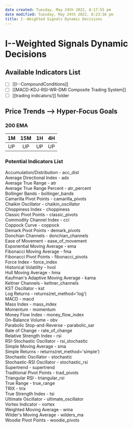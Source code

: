 ```yaml
---
date created: Tuesday, May 24th 2022, 8:17:55 pm
date modified: Tuesday, May 24th 2022, 8:23:36 pm
title: I--Weighted Signals Dynamic Decisions
---
```


# I--Weighted Signals Dynamic Decisions

## Available Indicators List
- [ ] [[I--CompoundConditions]]
- [ ] [[MACD-KDJ-RSI-WR-DMI Composite Trading System]]
- [ ] [[trading indicators/]] folder

## Price Trends --> Hyper-Focus Goals

### 200 EMA
| 1M | 15M | 1H | 4H |
|:---:|:---:|:---:|:---:|
| UP | UP | UP | UP |

### Potential Indicators List
Accumulation/Distribution - acc_dist  
Average Directional Index - adx  
Average True Range - atr  
Average True Range Percent - atr_percent  
Bollinger Bands - bollinger_bands  
Camarilla Pivot Points - camarilla_pivots  
Chaikin Oscillator - chaikin_oscillator  
Choppiness Index - choppiness  
Classic Pivot Points - classic_pivots  
Commodity Channel Index - cci  
Coppock Curve - coppock  
Demark Pivot Points - demark_pivots  
Donchian Channels - donchian_channels  
Ease of Movement - ease_of_movement  
Exponential Moving Average - ema  
Fibonacci Moving Average - fma  
Fibonacci Pivot Points - fibonacci_pivots  
Force Index - force_index  
Historical Volatility - hvol  
Hull Moving Average - hma  
Kaufman's Adaptive Moving Average - kama  
Keltner Channels - keltner_channels  
KST Oscillator - kst  
Log Returns - returns(ret_method='log')  
MACD - macd  
Mass Index - mass_index  
Momentum - momentum  
Money Flow Index - money_flow_index  
On-Balance Volume - obv  
Parabolic Stop-and-Reverse - parabolic_sar  
Rate of Change - rate_of_change  
Relative Strength Index - rsi  
RSI-Stochastic Oscillator - rsi_stochastic  
Simple Moving Average - sma  
Simple Returns - returns(ret_method='simple')  
Stochastic Oscillator - stochastic  
Stochastic-RSI Oscillator - stochastic_rsi  
Supertrend - supertrend  
Traditional Pivot Points - trad_pivots  
Triangular RSI - triangular_rsi  
True Range - true_range  
TRIX - trix  
True Strength Index - tsi  
Ultimate Oscillator - ultimate_oscillator  
Vortex Indicator - vortex  
Weighted Moving Average - wma  
Wilder's Moving Average - wilders_ma  
Woodie Pivot Points - woodie_pivots

